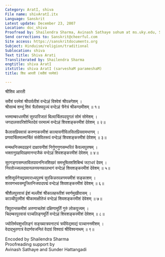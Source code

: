 ```yaml
---
Category: AratI, shiva
File name: shivAratI.itx
Language: Sanskrit
Latest update: December 23, 2007
Location: doc_shiva
Proofread by: Shailendra Sharma, Avinash Sathaye sohum at ms.uky.edu, Sunder Hattangadi
Send corrections to: Sanskrit@cheerful.com
Site access: https://sanskritdocuments.org
Subject: Hinduism/religion/traditional
Sublocation: shiva
Text title: Shiva Arati
Transliterated by: Shailendra Sharma
engtitle: shiva AratI
itxtitle: shiva AratI (sarveshaM parameshaM)
title: शिव आरती (सर्वेशं परमेशं)

---
```

  
 श्रीशिव आरती   
  
सर्वेशं परमेशं श्रीपार्वतीशं वन्देऽहं विश्वेशं श्रीपन्नगेशम् ।  
श्रीसाम्बं शम्भुं शिवं त्रैलोक्यपूज्यं वन्देऽहं त्रैनेत्रं श्रीकण्ठमीशम् ॥ १॥  
  
भस्माम्बरधरमीशं सुरपारिजातं बिल्वार्चितपदयुगलं सोमं सोमेशम् ।  
जगदालयपरिशोभितदेवं परमात्मं वन्देऽहं शिवशङ्करमीशं देवेशम् ॥ २॥  
  
कैलासप्रियवासं करुणाकरमीशं कात्यायनीविलसितप्रियवामभागम् ।  
प्रणवार्चितमात्मार्चितं संसेवितरूपं वन्देऽहं शिवशङ्करमीशं देवेशम् ॥ ३॥  
  
मन्मथनिजमददहनं दाक्षायनीशं निर्गुणगुणसम्भरितं कैवल्यपुरुषम् ।  
भक्तानुग्रहविग्रहमानन्दजैकं वन्देऽहं शिवशङ्करमीशं देवेशम् ॥ ४॥  
  
सुरगङ्गासम्प्लावितपावननिजशिखरं समभूषितशशिबिम्बं जटाधरं देवम् ।  
निरतोज्ज्वलदावानलनयनफालभागं वन्देऽहं शिवशङ्करमीशं देवेशम् ॥ ५॥  
  
शशिसूर्यनेत्रद्वयमाराध्यपुरुषं सुरकिन्नरपन्नगमयमीशं सङ्काशम् ।  
शरवणभवसम्पूजितनिजपादपद्मं वन्देऽहं शिवशङ्करमीशं देवेशम् ॥ ६॥  
  
श्रीशैलपुरवासं ईशं मल्लीशं श्रीकालहस्तीशं स्वर्णमुखीवासम् ।  
काञ्चीपुरमीशं श्रीकामाक्षीतेजं वन्देऽहं शिवशङ्करमीशं देवेशम् ॥ ७॥  
  
त्रिपुरान्तकमीशं अरुणाचलेशं दक्षिणामूर्तिं गुरुं लोकपूज्यम् ।  
चिदम्बरपुरवासं पञ्चलिङ्गमूर्तिं वन्देऽहं शिवशङ्करमीशं देवेशम् ॥ ८॥  
  
ज्योतिर्मयशुभलिङ्गं सङ्ख्यात्रयनाट्यं त्रयीवेद्यमाद्यं पञ्चाननमीशम् ।  
वेदाद्भुतगात्रं वेदार्णवजनितं वेदाग्रं विश्वाग्रं श्रीविश्वनाथम् ॥ ९॥  
  
  
  
Encoded by Shailendra Sharma  
Proofreading support by   
Avinash Sathaye and Sunder Hattangadi  
  
